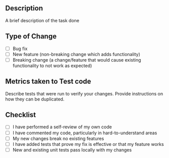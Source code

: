 ## Description
A brief description of the task done

## Type of Change
- [ ] Bug fix
- [ ] New feature (non-breaking change which adds functionality)
- [ ] Breaking change (a change/feature that would cause existing functionality to not work as expected)

## Metrics taken to Test code
Describe tests that were run to verify your changes. Provide instructions on how they can be duplicated.

## Checklist
- [ ] I have performed a self-review of my own code
- [ ] I have commented my code, particularly in hard-to-understand areas
- [ ] My new changes break no existing features
- [ ] I have added tests that prove my fix is effective or that my feature works
- [ ] New and existing unit tests pass locally with my changes